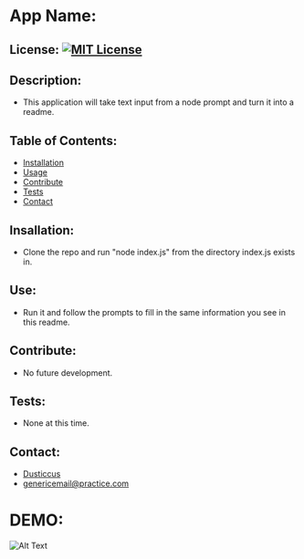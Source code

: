 
# App Name: <br/>
## License: [![MIT License](https://badges.frapsoft.com/os/mit/mit.svg?v=103)](https://opensource.org/licenses/mit-license.php)<br/>
## Description: 
  - This application will take text input from a node prompt and turn it into a readme.<br/>
## Table of Contents:
- [Installation](#installation)
- [Usage](#usage)
- [Contribute](#contributing)
- [Tests](#tests)
- [Contact](#contact)
## Insallation: 
  - Clone the repo and run "node index.js" from the directory index.js exists in.<br/> 
## Use: 
  - Run it and follow the prompts to fill in the same information you see in this readme.<br/>
## Contribute: 
  - No future development.<br/>
## Tests: 
  - None at this time.<br/>
## Contact: 
  - [Dusticcus](https://GitHub.com/Dusticcus)
  - genericemail@practice.com

# DEMO:
![Alt Text](https://media.giphy.com/media/vFKqnCdLPNOKc/giphy.gif)
